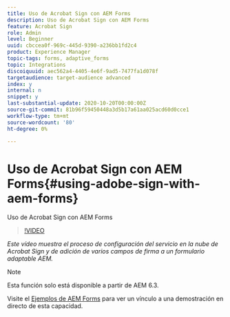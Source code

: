 ```yaml
---
title: Uso de Acrobat Sign con AEM Forms
description: Uso de Acrobat Sign con AEM Forms
feature: Acrobat Sign
role: Admin
level: Beginner
uuid: cbccea0f-969c-445d-9390-a236bb1fd2c4
product: Experience Manager
topic-tags: forms, adaptive_forms
topic: Integrations
discoiquuid: aec562a4-4405-4e6f-9ad5-7477fa1d078f
targetaudience: target-audience advanced
index: y
internal: n
snippet: y
last-substantial-update: 2020-10-20T00:00:00Z
source-git-commit: 81b96f59450448a3d5b17a61aa025acd60d0cce1
workflow-type: tm+mt
source-wordcount: '80'
ht-degree: 0%

---
```



# Uso de Acrobat Sign con AEM Forms{#using-adobe-sign-with-aem-forms}

Uso de Acrobat Sign con AEM Forms

>[!VIDEO](https://video.tv.adobe.com/v/18696?quality=9&learn=on)

*Este vídeo muestra el proceso de configuración del servicio en la nube de Acrobat Sign y de adición de varios campos de firma a un formulario adaptable AEM.*

>[!NOTE]
>
>Esta función solo está disponible a partir de AEM 6.3.

Visite el [Ejemplos de AEM Forms](https://forms.enablementadobe.com/content/samples/samples.html?query=0#formsandsign) para ver un vínculo a una demostración en directo de esta capacidad.
